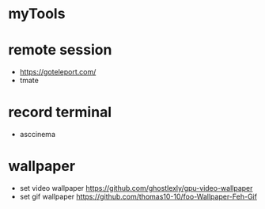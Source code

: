 # myTools

# remote session
- https://goteleport.com/
- tmate

# record terminal
- asccinema

# wallpaper
- set video wallpaper https://github.com/ghostlexly/gpu-video-wallpaper
- set gif wallpaper https://github.com/thomas10-10/foo-Wallpaper-Feh-Gif
